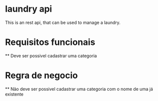 # laundry api

This is an rest api, that can be used to manage a laundry.

# Requisitos funcionais

\*\* Deve ser possivel cadastrar uma categoria

# Regra de negocio

\*\* Não deve ser possivel cadastrar uma categoria com o nome de uma já existente
